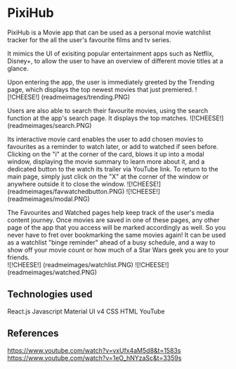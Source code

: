 # PixiHub

PixiHub is a Movie app that can be used as a personal movie watchlist tracker for the all the user's favourite films and tv series. 

It mimics the UI of exisiting popular entertainment apps such as Netflix, Disney+, to allow the user to have an overview of different movie titles at a glance. 

Upon entering the app, the user is immediately greeted by the Trending page, which displays the top newest movies that just premiered.
![!CHEESE!] (readmeimages/trending.PNG)

Users are also able to search their favourite movies, using the search function at the app's search page. It displays the top matches. 
![!CHEESE!] (readmeimages/search.PNG)

Its interactive movie card enables the user to add chosen movies to favourites as a reminder to watch later, or add to watched if seen before. Clicking on the "i" at the corner of the card, blows it up into a modal window, displaying the movie summary to learn more about it, and a dedicated button to the watch its trailer via YouTube link. To return to the main page, simply just click on the "X" at the corner of the window or anywhere outside it to close the window.
![!CHEESE!] (readmeimages/favwatchedbutton.PNG)
![!CHEESE!] (readmeimages/modal.PNG)

The Favourites and Watched pages help keep track of the user's media content journey. Once movies are saved in one of these pages, any other page of the app that you access will be marked accordingly as well. So you never have to fret over bookmarking the same movies again! It can be used as a watchlist "binge reminder" ahead of a busy schedule, and a way to show off your movie count or how much of a Star Wars geek you are to your friends.   
![!CHEESE!] (readmeimages/watchlist.PNG)
![!CHEESE!] (readmeimages/watched.PNG)

## Technologies used
React.js
Javascript
Material UI v4
CSS
HTML
YouTube

## References
https://www.youtube.com/watch?v=vxUfx4aM5d8&t=1583s
https://www.youtube.com/watch?v=1eO_hNYzaSc&t=3359s

